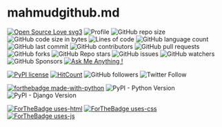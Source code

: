 # mahmudgithub.md
[![Open Source Love svg3](https://badges.frapsoft.com/os/v3/open-source.svg?v=103)](https://github.com/mahmudgithub/Markdown-style/)
![Profile](https://gpvc.arturio.dev/mahmudgithub)
![GitHub repo size](https://img.shields.io/github/repo-size/mahmudgithub/Django-React-CRUD-Operation)
![GitHub code size in bytes](https://img.shields.io/github/languages/code-size/mahmudgithub/Django-React-CRUD-Operation)
![Lines of code](https://img.shields.io/tokei/lines/github/mahmudgithub/Django-React-CRUD-Operation)
![GitHub language count](https://img.shields.io/github/languages/count/mahmudgithub/Django-React-CRUD-Operation)
![GitHub last commit](https://img.shields.io/github/last-commit/mahmudgithub/Django-React-CRUD-Operation?logo=github&style=plastic) 
![GitHub contributors](https://img.shields.io/github/contributors/mahmudgithub/Django-React-CRUD-Operation?logo=github&style=plastic)
![GitHub pull requests](https://img.shields.io/github/issues-pr/mahmudgithub/Django-React-CRUD-Operation?logo=github&style=plastic)
![GitHub forks](https://img.shields.io/github/forks/mahmudgithub/Django-React-CRUD-Operation?logo=github&style=plastic)
![GitHub Repo stars](https://img.shields.io/github/stars/mahmudgithub/Django-React-CRUD-Operation?logo=github&style=plastic)
![GitHub issues](https://img.shields.io/github/issues/mahmudgithub/Django-React-CRUD-Operation?logo=github&style=plastic)
![GitHub watchers](https://img.shields.io/github/watchers/mahmudgithub/Django-React-CRUD-Operation?logo=github&style=plastic)
![GitHub Sponsors](https://img.shields.io/github/sponsors/mahmudgithub?logo=github&style=plastic)
[![Ask Me Anything !](https://img.shields.io/badge/Ask%20me-anything-1abc9c.svg)](https://GitHub.com/mahmudgithub/Django-React-CRUD-Operation) 

[![PyPI license](https://img.shields.io/pypi/l/ansicolortags.svg)](https://pypi.python.org/pypi/ansicolortags/) 
[![HitCount](http://hits.dwyl.io/Naereen/badges.svg)](http://hits.dwyl.io/Naereen/badges)
![GitHub followers](https://img.shields.io/github/followers/mahmudgithub?style=plastic) 
![Twitter Follow](https://img.shields.io/twitter/follow/Mahmud_Hossain5?logo=twitter&style=plastic)

[![forthebadge made-with-python](http://ForTheBadge.com/images/badges/made-with-python.svg)](https://www.python.org/) 
![PyPI - Python Version](https://img.shields.io/pypi/pyversions/django?logo=github)
![PyPI - Django Version](https://img.shields.io/pypi/djversions/djangorestframework?logo=github&style=for-the-badge)

[![ForTheBadge uses-html](http://ForTheBadge.com/images/badges/uses-html.svg)](http://ForTheBadge.com)
[![ForTheBadge uses-css](http://ForTheBadge.com/images/badges/uses-css.svg)](http://ForTheBadge.com)
[![ForTheBadge uses-js](http://ForTheBadge.com/images/badges/uses-js.svg)](http://ForTheBadge.com)
